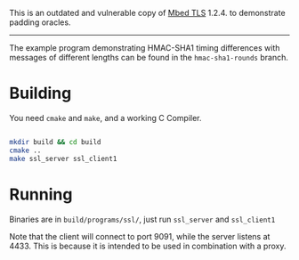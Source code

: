 This is an outdated and vulnerable copy of [Mbed TLS](https://github.com/ARMmbed/mbedtls) 1.2.4. to demonstrate padding oracles.

---

The example program demonstrating HMAC-SHA1 timing differences with messages of different lengths can be found in the `hmac-sha1-rounds` branch.

# Building
You need `cmake` and `make`, and a working C Compiler.

```bash

mkdir build && cd build
cmake ..
make ssl_server ssl_client1
```

# Running

Binaries are in `build/programs/ssl/`, just run `ssl_server` and `ssl_client1`

Note that the client will connect to port 9091, while the server listens at 4433. This is because it is intended to be used in combination with a proxy.
